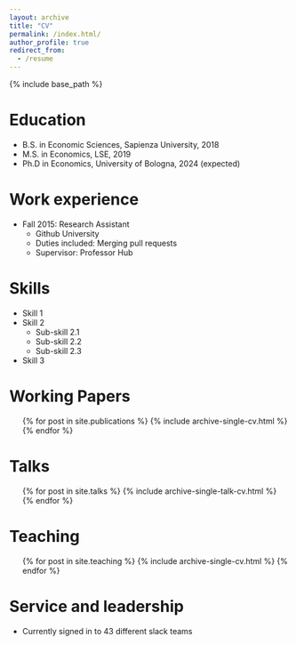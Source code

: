 ```yaml
---
layout: archive
title: "CV"
permalink: /index.html/
author_profile: true
redirect_from:
  - /resume
---
```


{% include base_path %}

Education
======
* B.S. in Economic Sciences, Sapienza University, 2018
* M.S. in Economics, LSE, 2019
* Ph.D in Economics, University of Bologna, 2024 (expected)

Work experience
======

* Fall 2015: Research Assistant
  * Github University
  * Duties included: Merging pull requests
  * Supervisor: Professor Hub
  
Skills
======
* Skill 1
* Skill 2
  * Sub-skill 2.1
  * Sub-skill 2.2
  * Sub-skill 2.3
* Skill 3

Working Papers
======
  <ul>{% for post in site.publications %}
    {% include archive-single-cv.html %}
  {% endfor %}</ul>
  
Talks
======
  <ul>{% for post in site.talks %}
    {% include archive-single-talk-cv.html %}
  {% endfor %}</ul>
  
Teaching
======
  <ul>{% for post in site.teaching %}
    {% include archive-single-cv.html %}
  {% endfor %}</ul>
  
Service and leadership
======
* Currently signed in to 43 different slack teams
